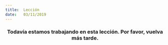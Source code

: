 ```yaml
---
title:  Lección
date:   03/11/2019
---
```


### <center>Todavía estamos trabajando en esta lección. Por favor, vuelva más tarde.</center>